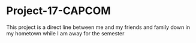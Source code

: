 # Project-17-CAPCOM
This project is a direct line between me and my friends and family down in my hometown while I am away for the semester

